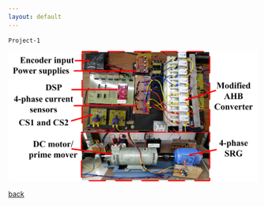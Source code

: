 ```yaml
---
layout: default
---
```


```
Project-1
```
<center><img src="/assets/img/Project_1.jpg"/></center>







[back](./)